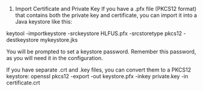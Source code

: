1. Import Certificate and Private Key
If you have a .pfx file (PKCS12 format) that contains both the private key and certificate, you can import it into a Java keystore like this:

keytool -importkeystore -srckeystore HLFUS.pfx -srcstoretype pkcs12 -destkeystore mykeystore.jks

You will be prompted to set a keystore password. Remember this password, as you will need it in the configuration.


If you have separate .crt and .key files, you can convert them to a PKCS12 keystore:
openssl pkcs12 -export -out keystore.pfx -inkey private.key -in certificate.crt
